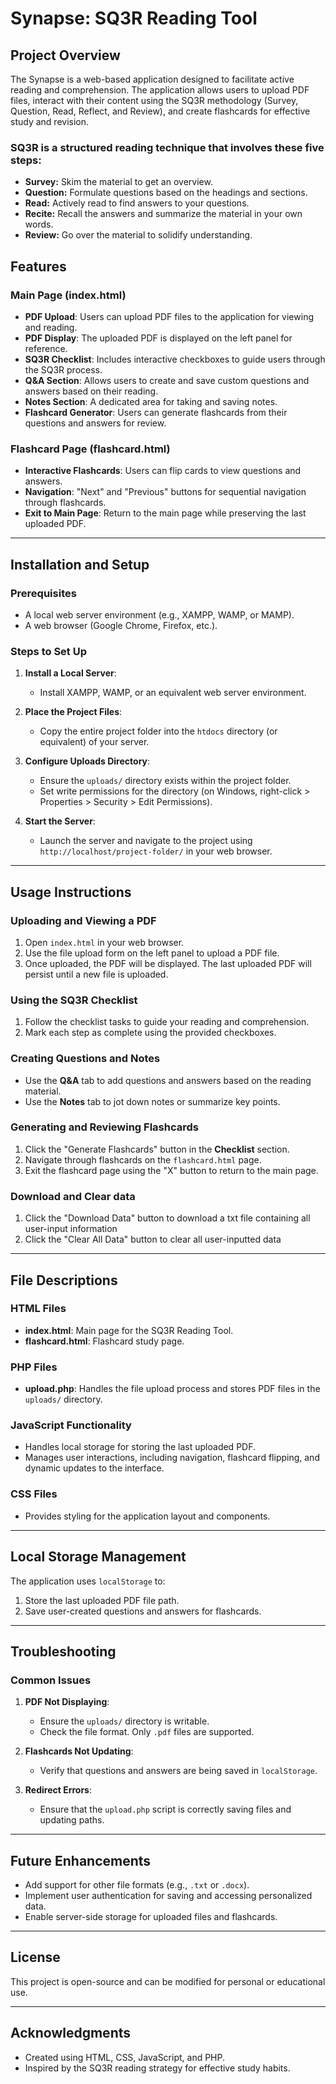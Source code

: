 # Synapse: SQ3R Reading Tool

## Project Overview
The Synapse is a web-based application designed to facilitate active reading and comprehension. The application allows users to upload PDF files, interact with their content using the SQ3R methodology (Survey, Question, Read, Reflect, and Review), and create flashcards for effective study and revision.

### SQ3R is a structured reading technique that involves these five steps:
- **Survey:** Skim the material to get an overview.
- **Question:** Formulate questions based on the headings and sections.
- **Read:** Actively read to find answers to your questions.
- **Recite:** Recall the answers and summarize the material in your own words.
- **Review:** Go over the material to solidify understanding.


## Features

### Main Page (index.html)
- **PDF Upload**: Users can upload PDF files to the application for viewing and reading.
- **PDF Display**: The uploaded PDF is displayed on the left panel for reference.
- **SQ3R Checklist**: Includes interactive checkboxes to guide users through the SQ3R process.
- **Q&A Section**: Allows users to create and save custom questions and answers based on their reading.
- **Notes Section**: A dedicated area for taking and saving notes.
- **Flashcard Generator**: Users can generate flashcards from their questions and answers for review.

### Flashcard Page (flashcard.html)
- **Interactive Flashcards**: Users can flip cards to view questions and answers.
- **Navigation**: "Next" and "Previous" buttons for sequential navigation through flashcards.
- **Exit to Main Page**: Return to the main page while preserving the last uploaded PDF.

---

## Installation and Setup

### Prerequisites
- A local web server environment (e.g., XAMPP, WAMP, or MAMP).
- A web browser (Google Chrome, Firefox, etc.).


### Steps to Set Up
1. **Install a Local Server**:
   - Install XAMPP, WAMP, or an equivalent web server environment.

2. **Place the Project Files**:
   - Copy the entire project folder into the `htdocs` directory (or equivalent) of your server.

3. **Configure Uploads Directory**:
   - Ensure the `uploads/` directory exists within the project folder.
   - Set write permissions for the directory (on Windows, right-click > Properties > Security > Edit Permissions).

4. **Start the Server**:
   - Launch the server and navigate to the project using `http://localhost/project-folder/` in your web browser.

---

## Usage Instructions

### Uploading and Viewing a PDF
1. Open `index.html` in your web browser.
2. Use the file upload form on the left panel to upload a PDF file.
3. Once uploaded, the PDF will be displayed. The last uploaded PDF will persist until a new file is uploaded.

### Using the SQ3R Checklist
1. Follow the checklist tasks to guide your reading and comprehension.
2. Mark each step as complete using the provided checkboxes.

### Creating Questions and Notes
- Use the **Q&A** tab to add questions and answers based on the reading material.
- Use the **Notes** tab to jot down notes or summarize key points.

### Generating and Reviewing Flashcards
1. Click the "Generate Flashcards" button in the **Checklist** section.
2. Navigate through flashcards on the `flashcard.html` page.
3. Exit the flashcard page using the "X" button to return to the main page.

### Download and Clear data
1. Click the "Download Data" button to download a txt file containing all user-input information
2. Click the "Clear All Data" button to clear all user-inputted data

---

## File Descriptions

### HTML Files
- **index.html**: Main page for the SQ3R Reading Tool.
- **flashcard.html**: Flashcard study page.

### PHP Files
- **upload.php**: Handles the file upload process and stores PDF files in the `uploads/` directory.

### JavaScript Functionality
- Handles local storage for storing the last uploaded PDF.
- Manages user interactions, including navigation, flashcard flipping, and dynamic updates to the interface.

### CSS Files
- Provides styling for the application layout and components.

---

## Local Storage Management
The application uses `localStorage` to:
1. Store the last uploaded PDF file path.
2. Save user-created questions and answers for flashcards.

---

## Troubleshooting

### Common Issues
1. **PDF Not Displaying**:
   - Ensure the `uploads/` directory is writable.
   - Check the file format. Only `.pdf` files are supported.

2. **Flashcards Not Updating**:
   - Verify that questions and answers are being saved in `localStorage`.

3. **Redirect Errors**:
   - Ensure that the `upload.php` script is correctly saving files and updating paths.

---

## Future Enhancements
- Add support for other file formats (e.g., `.txt` or `.docx`).
- Implement user authentication for saving and accessing personalized data.
- Enable server-side storage for uploaded files and flashcards.

---

## License
This project is open-source and can be modified for personal or educational use.

---

## Acknowledgments
- Created using HTML, CSS, JavaScript, and PHP.
- Inspired by the SQ3R reading strategy for effective study habits.

